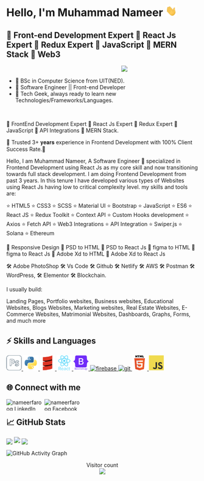 
 
 # Hello, I'm Muhammad Nameer  <img src="https://raw.githubusercontent.com/ABSphreak/ABSphreak/master/gifs/Hi.gif" width="30px">

## 🎯 Front-end Development Expert 🎯 React Js Expert 🎯 Redux Expert 🎯 JavaScript 🎯 MERN Stack 🎯 Web3

<div>

<img width="40%" src="https://c.tenor.com/flflC6GFzO8AAAAd/sultan-alrefaei-programmer.gif" align="right" />



<br />
<ul>
<li>👷 BSc in Computer Science from UIT(NED). </li>
 
<li>🔭 Software Engineer || Front-end Developer</li>
<li>🌱 Tech Geek, always ready to learn new Technologies/Frameworks/Languages.</li>

</ul>
<br/>
<p>
 🎯 FrontEnd Development Expert 🎯 React Js Expert 🎯 Redux Expert 🎯 JavaScript 🎯 API Integrations 🎯 MERN Stack.

🌟 Trusted 3+ 𝐲𝐞𝐚𝐫𝐬 experience in Frontend Development with 100% Client Success Rate.🌟

Hello, I am Muhammad Nameer, A Software Engineer 🎯 specialized in Frontend Development using React Js as my core skill and now transitioning towards full stack development. I am doing Frontend Development from past 3 years. In this tenure I have developed various types of Websites using React Js having low to critical complexity level. my skills and tools are:

⭐️ HTML5
⭐️ CSS3
⭐️ SCSS
⭐️ Material UI
⭐️ Bootstrap
⭐️ JavaScript
⭐️ ES6
⭐️ React JS
⭐️ Redux Toolkit
⭐️ Context API
⭐️ Custom Hooks development
⭐️ Axios
⭐️ Fetch API
⭐️ Web3 Integrations
⭐️ API Integration
⭐️ Swiper.js
⭐️ Solana
⭐️ Ethereum

🚀 Responsive Design
🚀 PSD to HTML
🚀 PSD to React Js
🚀 figma to HTML
🚀 figma to React Js
🚀 Adobe Xd to HTML
🚀 Adobe Xd to React Js

🛠️ Adobe PhotoShop
🛠️ Vs Code
🛠️ Github
🛠️ Netlify
🛠️ AWS
🛠️ Postman
🛠️ WordPress,
🛠️ Elementor
🛠️ Blockchain.

I usually build:

Landing Pages, Portfolio websites, Business websites, Educational Websites, Blogs Websites, Marketing websites, Real Estate Websites, E-Commerce Websites, Matrimonial Websites, Dashboards, Graphs, Forms, and much more
</p>
</div>
 
## ⚡ Skills and Languages

<p align="left"> <a href="https://www.photoshop.com/en" target="_blank"> <img src="https://raw.githubusercontent.com/devicons/devicon/master/icons/photoshop/photoshop-line.svg" alt="photoshop" width="40" height="40"/> </a><a href="https://www.python.org" target="_blank"> <img src="https://raw.githubusercontent.com/devicons/devicon/master/icons/python/python-original.svg" alt="python" width="40" height="40"/> </a>
 <a href="https://www.scala-lang.org" target="_blank"> <img src="https://raw.githubusercontent.com/devicons/devicon/master/icons/scala/scala-original.svg" alt="scala" width="40" height="40"/> </a> 
 <a href="https://reactjs.org/" target="_blank"> <img src="https://raw.githubusercontent.com/devicons/devicon/master/icons/react/react-original-wordmark.svg" alt="react" width="40" height="40"/> </a> 
 <a href="https://getbootstrap.com" target="_blank"> <img src="https://raw.githubusercontent.com/devicons/devicon/master/icons/bootstrap/bootstrap-plain-wordmark.svg" alt="bootstrap" width="40" height="40"/> </a>    <a href="https://firebase.google.com/" target="_blank"> <img src="https://www.vectorlogo.zone/logos/firebase/firebase-icon.svg" alt="firebase" width="40" height="40"/> </a> <a href="https://git-scm.com/" target="_blank"> <img src="https://www.vectorlogo.zone/logos/git-scm/git-scm-icon.svg" alt="git" width="40" height="40"/> </a>  <a href="https://www.w3.org/html/" target="_blank"> <img src="https://raw.githubusercontent.com/devicons/devicon/master/icons/html5/html5-original-wordmark.svg" alt="html5" width="40" height="40"/> </a> <a href="https://developer.mozilla.org/en-US/docs/Web/JavaScript" target="_blank"> <img src="https://raw.githubusercontent.com/devicons/devicon/master/icons/javascript/javascript-original.svg" alt="javascript" width="40" height="40"/> </a>  </p>

## 🌐 Connect with me


[<img align="left" alt="nameerfarooq LinkedIn" height="30px" width="100px" src="https://img.shields.io/badge/Linkedin-0A66C2?style=for-the-badge&logo=Linkedin&logoColor=white" />][linkedin]

[<img align="left" alt="nameerfarooq Facebook" height="30px" width="100px" src="https://img.shields.io/badge/Gmail-EA4335?style=for-the-badge&logo=Gmail&logoColor=white" />][gmail]
<br />


## &#x1f4c8; GitHub Stats

<img align="center" src="https://github-readme-stats.vercel.app/api?username=nameerfarooq&count_private=true&show_icons=true&theme=radical&&include_all_commits=true" width=60% />

<img src="https://github-readme-stats.vercel.app/api/top-langs/?username=nameerfarooq&count_private=true&theme=radical" width="40%">
<img align="center" src="https://github-readme-streak-stats.herokuapp.com/?user=nameerfarooq&theme=radical"  width=60% />


 
 <br />
 
![GitHub Activity Graph](https://activity-graph.herokuapp.com/graph?username=nameerfarooq&bg_color=000000&color=4fff67&line=4fff67&point=ffffff&area=true&hide_border=true)  



[linkedin]: https://www.linkedin.com/in/muhammad-nameer/
[gmail]: mailto:nameerfarooq18@gmail.com


<p align="center"> 
  Visitor count<br>
  <img src="https://profile-counter.glitch.me/nameerfarooq/count.svg" />
</p>
